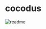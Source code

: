 # cocodus
![readme](https://user-images.githubusercontent.com/73992484/158941495-ca5ed878-b84f-43bd-8591-1ae943a060c8.png)
